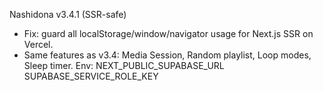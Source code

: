 
Nashidona v3.4.1 (SSR-safe)
- Fix: guard all localStorage/window/navigator usage for Next.js SSR on Vercel.
- Same features as v3.4: Media Session, Random playlist, Loop modes, Sleep timer.
Env:
  NEXT_PUBLIC_SUPABASE_URL
  SUPABASE_SERVICE_ROLE_KEY
